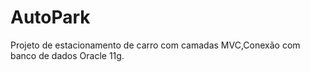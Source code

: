 AutoPark
=====
Projeto de estacionamento de carro com camadas MVC,Conexão com banco de dados Oracle 11g.
